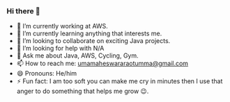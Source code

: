 ### Hi there 👋

- 🔭 I’m currently working at AWS.
- 🌱 I’m currently learning anything that interests me.
- 👯 I’m looking to collaborate on exciting Java projects.
- 🤔 I’m looking for help with N/A
- 💬 Ask me about Java, AWS, Cycling, Gym.
- 📫 How to reach me: umamaheswararaotumma@gmail.com
- 😄 Pronouns: He/him
- ⚡ Fun fact: I am too soft you can make me cry in minutes then I use that anger to do something that helps me grow 😉.

